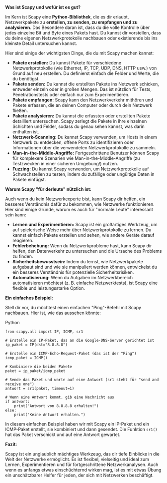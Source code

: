 **Was ist Scapy und wofür ist es gut?**

Im Kern ist Scapy eine **Python-Bibliothek**, die es dir erlaubt, Netzwerkpakete zu **erstellen, zu senden, zu empfangen und zu analysieren**. Das Besondere daran ist, dass du die volle Kontrolle über jedes einzelne Bit und Byte eines Pakets hast. Du kannst dir vorstellen, dass du deine eigenen Netzwerkprotokolle nachbauen oder existierende bis ins kleinste Detail untersuchen kannst.

Hier sind einige der wichtigsten Dinge, die du mit Scapy machen kannst:

- **Pakete erstellen:** Du kannst Pakete für verschiedene Netzwerkprotokolle (wie Ethernet, IP, TCP, UDP, DNS, HTTP usw.) von Grund auf neu erstellen. Du definierst einfach die Felder und Werte, die du benötigst.
- **Pakete senden:** Du kannst die erstellten Pakete ins Netzwerk schicken, entweder einzeln oder in großen Mengen. Das ist nützlich für Tests, Penetrationstests oder einfach nur zum Experimentieren.
- **Pakete empfangen:** Scapy kann den Netzwerkverkehr mithören und Pakete erfassen, die an deinen Computer oder durch dein Netzwerk fließen.
- **Pakete analysieren:** Du kannst die erfassten oder erstellten Pakete detailliert untersuchen. Scapy zerlegt die Pakete in ihre einzelnen Schichten und Felder, sodass du genau sehen kannst, was darin enthalten ist.
- **Netzwerk-Scanning:** Du kannst Scapy verwenden, um Hosts in einem Netzwerk zu entdecken, offene Ports zu identifizieren oder Informationen über die verwendeten Netzwerkprotokolle zu sammeln.
- **Man-in-the-Middle-Angriffe:** Fortgeschrittene Benutzer können Scapy für komplexere Szenarien wie Man-in-the-Middle-Angriffe (zu Testzwecken in einer sicheren Umgebung!) nutzen.
- **Fuzzing:** Du kannst Scapy verwenden, um Netzwerkprotokolle auf Schwachstellen zu testen, indem du zufällige oder ungültige Daten in Pakete einfügst.

**Warum Scapy "für derleute" nützlich ist:**

Auch wenn du kein Netzwerkexperte bist, kann Scapy dir helfen, ein besseres Verständnis dafür zu bekommen, wie Netzwerke funktionieren. Hier sind einige Gründe, warum es auch für "normale Leute" interessant sein kann:

- **Lernen und Experimentieren:** Scapy ist ein großartiges Werkzeug, um auf spielerische Weise mehr über Netzwerkprotokolle zu lernen. Du kannst einfach Pakete erstellen und sehen, wie andere Geräte darauf reagieren.
- **Fehlerbehebung:** Wenn du Netzwerkprobleme hast, kann Scapy dir helfen, den Datenverkehr zu untersuchen und die Ursache des Problems zu finden.
- **Sicherheitsbewusstsein:** Indem du lernst, wie Netzwerkpakete aufgebaut sind und wie sie manipuliert werden können, entwickelst du ein besseres Verständnis für potenzielle Sicherheitsrisiken.
- **Automatisierung:** Wenn du Aufgaben im Netzwerkbereich automatisieren möchtest (z. B. einfache Netzwerktests), ist Scapy eine flexible und leistungsstarke Option.

**Ein einfaches Beispiel:**

Stell dir vor, du möchtest einen einfachen "Ping"-Befehl mit Scapy nachbauen. Hier ist, wie das aussehen könnte:

Python

```
from scapy.all import IP, ICMP, sr1

# Erstelle ein IP-Paket, das an die Google-DNS-Server gerichtet ist
ip_paket = IP(dst="8.8.8.8")

# Erstelle ein ICMP-Echo-Request-Paket (das ist der "Ping")
icmp_paket = ICMP()

# Kombiniere die beiden Pakete
paket = ip_paket/icmp_paket

# Sende das Paket und warte auf eine Antwort (sr1 steht für "send and receive one")
antwort = sr1(paket, timeout=1)

# Wenn eine Antwort kommt, gib eine Nachricht aus
if antwort:
    print("Antwort von 8.8.8.8 erhalten!")
else:
    print("Keine Antwort erhalten.")
```

In diesem einfachen Beispiel haben wir mit Scapy ein IP-Paket und ein ICMP-Paket erstellt, sie kombiniert und dann gesendet. Die Funktion `sr1()` hat das Paket verschickt und auf eine Antwort gewartet.

**Fazit:**

Scapy ist ein unglaublich mächtiges Werkzeug, das dir tiefe Einblicke in die Welt der Netzwerke ermöglicht. Es ist flexibel, vielseitig und ideal zum Lernen, Experimentieren und für fortgeschrittene Netzwerkanalysen. Auch wenn es anfangs etwas einschüchternd wirken mag, ist es mit etwas Übung ein unschätzbarer Helfer für jeden, der sich mit Netzwerken beschäftigt.
